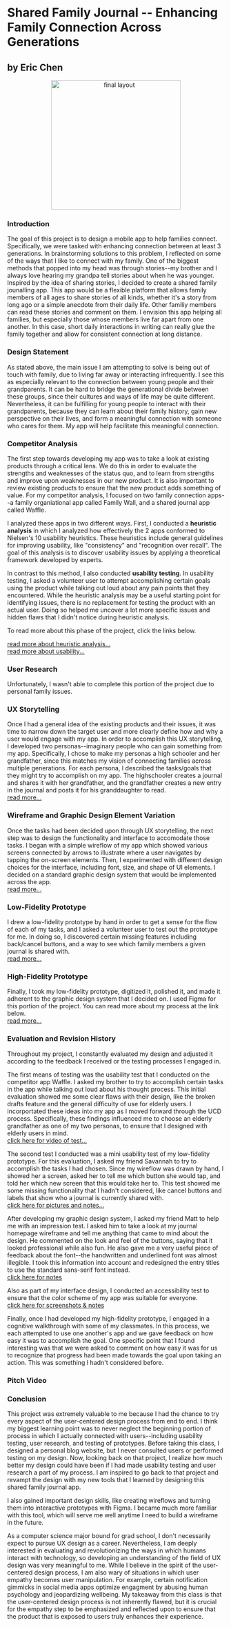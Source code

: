 # Shared Family Journal -- Enhancing Family Connection Across Generations
## by Eric Chen
<p align="center">
  <img src="../../Images/app-homepage.png" alt="final layout" width="300px"/>
</p>


### Introduction
The goal of this project is to design a mobile app to help families connect. Specifically, we were tasked with enhancing connection between at least 3 generations. In brainstorming solutions to this problem, I reflected on some of the ways that I like to connect with my family. One of the biggest methods that popped into my head was through stories--my brother and I always love hearing my grandpa tell stories about when he was younger. Inspired by the idea of sharing stories, I decided to create a shared family jounalling app. This app would be a flexible platform that allows family members of all ages to share stories of all kinds, whether it's a story from long ago or a simple anecdote from their daily life. Other familiy members can read these stories and comment on them. I envision this app helping all families, but especially those whose members live far apart from one another. In this case, short daily interactions in writing can really glue the family together and allow for consistent connection at long distance.
### Design Statement
As stated above, the main issue I am attempting to solve is being out of touch with family, due to living far away or interacting infrequently. I see this as especially relevant to the connection between young people and their grandparents. It can be hard to bridge the generational divide between these groups, since their cultures and ways of life may be quite different. Nevertheless, it can be fulfilling for young people to interact with their grandparents, because they can learn about their family history, gain new perspective on their lives, and form a meaningful connection with someone who cares for them. My app will help facilitate this meaningful connection.
### Competitor Analysis
The first step towards developing my app was to take a look at existing products through a critical lens. We do this in order to evaluate the strengths and weaknesses of the status quo, and to learn from strengths and improve upon weaknesses in our new product. It is also important to review existing products to ensure that the new product adds something of value. For my competitor analysis, I focused on two family connection apps--a family organiational app called Family Wall, and a shared journal app called Waffle.  

I analyzed these apps in two different ways. First, I conducted a **heuristic analysis** in which I analyzed how effectively the 2 apps conformed to Nielsen's 10 usability heuristics. These heuristics include general guidelines for improving usability, like "consistency" and "recognition over recall". The goal of this analysis is to discover usability issues by applying a theoretical framework developed by experts.  

In contrast to this method, I also conducted **usability testing**. In usability testing, I asked a volunteer user to attempt accomplishing certain goals using the product while talking out loud about any pain points that they encountered. While the heuristic analysis may be a useful starting point for identifying issues, there is no replacement for testing the product with an actual user. Doing so helped me uncover a lot more specific issues and hidden flaws that I didn't notice during heuristic analysis.  

To read more about this phase of the project, click the links below.  

[read more about heuristic analysis...](https://github.com/ericnlchen/DH110/blob/main/Assignments/Assignment01.md)  
[read more about usability...](https://github.com/ericnlchen/DH110/blob/main/Assignments/Assignment02.md)
### User Research
Unfortunately, I wasn't able to complete this portion of the project due to personal family issues.  

### UX Storytelling
Once I had a general idea of the existing products and their issues, it was time to narrow down the target user and more clearly define how and why a user would engage with my app. In order to accomplish this UX storytelling, I developed two personas--imaginary people who can gain something from my app. Specifically, I chose to make my personas a high schooler and her grandfather, since this matches my vision of connecting families across multiple generations. For each persona, I described the tasks/goals that they might try to accomplish on my app. The highschooler creates a journal and shares it with her grandfather, and the grandfather creates a new entry in the journal and posts it for his granddaughter to read.  
[read more...](https://github.com/ericnlchen/DH110/blob/main/Assignments/Assignment04.md)

### Wireframe and Graphic Design Element Variation  
Once the tasks had been decided upon through UX storytelling, the next step was to design the functionality and interface to accomodate those tasks. I began with a simple wireflow of my app which showed various screens connected by arrows to illustrate where a user navigates by tapping the on-screen elements. Then, I experimented with different design choices for the interface, including font, size, and shape of UI elements. I decided on a standard graphic design system that would be implemented across the app.  
[read more...](https://github.com/ericnlchen/DH110/blob/main/Assignments/Assignment06.md)

### Low-Fidelity Prototype
I drew a low-fidelity prototype by hand in order to get a sense for the flow of each of my tasks, and I asked a volunteer user to test out the prototype for me. In doing so, I discovered certain missing features including back/cancel buttons, and a way to see which family members a given journal is shared with.  
[read more...](https://github.com/ericnlchen/DH110/blob/main/Assignments/Assignment05.md)

### High-Fidelity Prototype
Finally, I took my low-fidelity prototype, digitized it, polished it, and made it adherent to the graphic design system that I decided on. I used Figma for this portion of the project. You can read more about my process at the link below.  
[read more...](https://github.com/ericnlchen/DH110/blob/main/Assignments/Assignment07.md)

### Evaluation and Revision History
Throughout my project, I constantly evaluated my design and adjusted it according to the feedback I received or the testing processes I engaged in.  

The first means of testing was the usability test that I conducted on the competitor app Waffle. I asked my brother to try to accomplish certain tasks in the app while talking out loud about his thought process. This initial evaluation showed me some clear flaws with their design, like the broken drafts feature and the general difficulty of use for elderly users. I incorportated these ideas into my app as I moved forward through the UCD process. Specifically, these findings influenced me to choose an elderly grandfather as one of my two personas, to ensure that I designed with elderly users in mind.  
[click here for video of test...](https://www.youtube.com/watch?v=p_ZU-9lD03c)

The second test I conducted was a mini usability test of my low-fidelity prototype. For this evaluation, I asked my friend Savannah to try to accomplish the tasks I had chosen. Since my wireflow was drawn by hand, I showed her a screen, asked her to tell me which button she would tap, and told her which new screen that this would take her to. This test showed me some missing functionality that I hadn't considered, like cancel buttons and labels that show who a journal is currently shared with.  
[click here for pictures and notes...](https://github.com/ericnlchen/DH110/blob/main/Assignments/Assignment05.md#testing)

After developing my graphic design system, I asked my friend Matt to help me with an impression test. I asked him to take a look at my journal homepage wireframe and tell me anything that came to mind about the design. He commented on the look and feel of the buttons, saying that it looked professional while also fun. He also gave me a very useful piece of feedback about the font--the handwritten and underlined font was almost illegible. I took this information into account and redesigned the entry titles to use the standard sans-serif font instead.  
[click here for notes](https://github.com/ericnlchen/DH110/blob/main/Assignments/Assignment06.md#impression-test-with-user)

Also as part of my interface design, I conducted an accessibility test to ensure that the color scheme of my app was suitable for everyone.  
[click here for screenshots & notes](https://github.com/ericnlchen/DH110/blob/main/Assignments/Assignment06.md#color-schemes)

Finally, once I had developed my high-fidelity prototype, I engaged in a cognitive walkthrough with some of my classmates. In this process, we each attempted to use one another's app and we gave feedback on how easy it was to accomplish the goal. One specific point that I found interesting was that we were asked to comment on how easy it was for us to recognize that progress had been made towards the goal upon taking an action. This was something I hadn't considered before.

### Pitch Video

### Conclusion
This project was extremely valuable to me because I had the chance to try every aspect of the user-centered design process from end to end. I think my biggest learning point was to never neglect the beginning portion of process in which I actually connected with users--including usability testing, user research, and testing of prototypes. Before taking this class, I designed a personal blog website, but I never consulted users or performed testing on my design. Now, looking back on that project, I realize how much better my design could have been if I had made usability testing and user research a part of my process. I am inspired to go back to that project and revampt the design with my new tools that I learned by designing this shared family journal app.  

I also gained important design skills, like creating wireflows and turning them into interactive prototypes with Figma. I became much more familiar with this tool, which will serve me well anytime I need to build a wireframe in the future.  

As a computer science major bound for grad school, I don't necessarily expect to pursue UX design as a career. Nevertheless, I am deeply interested in evaluating and revolutionizing the ways in which humans interact with technology, so developing an understanding of the field of UX design was very meaningful to me. While I believe in the spirit of the user-centered design process, I am also wary of situations in which user empathy becomes user manipulation. For example, certain notification gimmicks in social media apps optimize engagment by abusing human psychology and jeopardizing wellbeing. My takeaway from this class is that the user-centered design process is not inherently flawed, but it is crucial for the empathy step to be emphasized and reflected upon to ensure that the product that is exposed to users truly enhances their experience.
